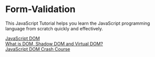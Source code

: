 # Form-Validation
This JavaScript Tutorial helps you learn the JavaScript programming language from scratch quickly and effectively.

<a href="https://www.javascripttutorial.net/javascript-dom/javascript-form-validation/"> JavaScript DOM</a>
<br> 
<a href="https://www.youtube.com/watch?v=7Tok22qxPzQ"> What is DOM, Shadow DOM and Virtual DOM?</a>
<br>
<a href="https://www.youtube.com/watch?v=7Tok22qxPzQ "> JavaScript DOM Crash Course</a>
